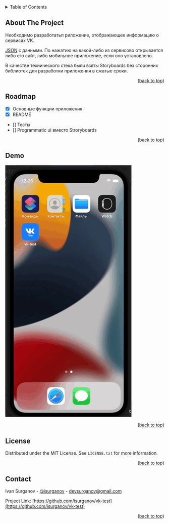 <div id="top"></div>

<!-- TABLE OF CONTENTS -->
<details>
  <summary>Table of Contents</summary>
  <ol>
    <li>
      <a href="#about-the-project">About The Project</a>
    </li>
    <li><a href="#roadmap">Roadmap</a></li>
    <li><a href="#demo">Demo</a></li>
    <li><a href="#license">License</a></li>
    <li><a href="#contact">Contact</a></li>
  </ol>
</details>



<!-- ABOUT THE PROJECT -->
## About The Project

Необходимо разработатьп риложение, отображающее информацию о сервисах VK.

[JSON](https://publicstorage.hb.bizmrg.com/sirius/result.json) с данными. По нажатию на какой-либо из сервисово открывается либо его сайт, либо мобильное приложение, если оно установлено.

В качестве технического стека были взяты Storyboards без сторонних библиотек для разработки приложения в сжатые сроки. 


<p align="right">(<a href="#top">back to top</a>)</p>

<!-- ROADMAP -->
## Roadmap

- [x] Основные функции приложения 
- [x] README
- [] Тесты
- [] Programmatic ui вместо Stroryboards 

<p align="right">(<a href="#top">back to top</a>)</p>

<!-- DEMO -->
## Demo

 <img src="./demo/demo.gif" width="400" alt="demo" class="center">

<p align="right">(<a href="#top">back to top</a>)</p>


<!-- LICENSE -->
## License

Distributed under the MIT License. See `LICENSE.txt` for more information.

<p align="right">(<a href="#top">back to top</a>)</p>



<!-- CONTACT -->
## Contact

Ivan Surganov - [@isurganov](https://www.linkedin.com/in/ivansurganov/) - devsurganov@gmail.com

Project Link: [https://github.com/isurganov/vk-test](https://github.com/isurganov/vk-test)

<p align="right">(<a href="#top">back to top</a>)</p>



